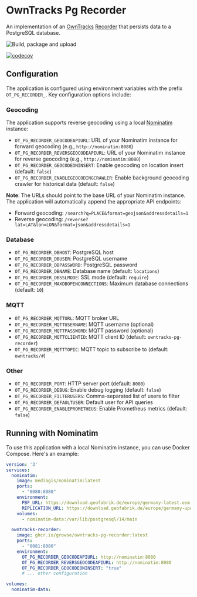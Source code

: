 # OwnTracks Pg Recorder
An implementation of an [OwnTracks](https://owntracks.org/) [Recorder](https://github.com/owntracks/recorder) that persists data to a PostgreSQL database.

![Build, package and upload](https://github.com/growse/owntracks-pg-recorder/workflows/Build,%20package%20and%20upload/badge.svg)

[![codecov](https://codecov.io/gh/growse/owntracks-pg-recorder/branch/master/graph/badge.svg)](https://codecov.io/gh/growse/owntracks-pg-recorder)

## Configuration

The application is configured using environment variables with the prefix `OT_PG_RECORDER_`. Key configuration options include:

### Geocoding

The application supports reverse geocoding using a local [Nominatim](https://nominatim.org/) instance:

- `OT_PG_RECORDER_GEOCODEAPIURL`: URL of your Nominatim instance for forward geocoding (e.g., `http://nominatim:8080`)
- `OT_PG_RECORDER_REVERSGEOCODEAPIURL`: URL of your Nominatim instance for reverse geocoding (e.g., `http://nominatim:8080`)
- `OT_PG_RECORDER_GEOCODEONINSERT`: Enable geocoding on location insert (default: `false`)
- `OT_PG_RECORDER_ENABLEGEOCODINGCRAWLER`: Enable background geocoding crawler for historical data (default: `false`)

**Note**: The URLs should point to the base URL of your Nominatim instance. The application will automatically append the appropriate API endpoints:
- Forward geocoding: `/search?q=PLACE&format=geojson&addressdetails=1`
- Reverse geocoding: `/reverse?lat=LAT&lon=LON&format=json&addressdetails=1`

### Database

- `OT_PG_RECORDER_DBHOST`: PostgreSQL host
- `OT_PG_RECORDER_DBUSER`: PostgreSQL username
- `OT_PG_RECORDER_DBPASSWORD`: PostgreSQL password
- `OT_PG_RECORDER_DBNAME`: Database name (default: `locations`)
- `OT_PG_RECORDER_DBSSLMODE`: SSL mode (default: `require`)
- `OT_PG_RECORDER_MAXDBOPENCONNECTIONS`: Maximum database connections (default: `10`)

### MQTT

- `OT_PG_RECORDER_MQTTURL`: MQTT broker URL
- `OT_PG_RECORDER_MQTTUSERNAME`: MQTT username (optional)
- `OT_PG_RECORDER_MQTTPASSWORD`: MQTT password (optional)
- `OT_PG_RECORDER_MQTTCLIENTID`: MQTT client ID (default: `owntracks-pg-recorder`)
- `OT_PG_RECORDER_MQTTTOPIC`: MQTT topic to subscribe to (default: `owntracks/#`)

### Other

- `OT_PG_RECORDER_PORT`: HTTP server port (default: `8080`)
- `OT_PG_RECORDER_DEBUG`: Enable debug logging (default: `false`)
- `OT_PG_RECORDER_FILTERUSERS`: Comma-separated list of users to filter
- `OT_PG_RECORDER_DEFAULTUSER`: Default user for API queries
- `OT_PG_RECORDER_ENABLEPROMETHEUS`: Enable Prometheus metrics (default: `false`)

## Running with Nominatim

To use this application with a local Nominatim instance, you can use Docker Compose. Here's an example:

```yaml
version: '3'
services:
  nominatim:
    image: mediagis/nominatim:latest
    ports:
      - "8080:8080"
    environment:
      PBF_URL: https://download.geofabrik.de/europe/germany-latest.osm.pbf
      REPLICATION_URL: https://download.geofabrik.de/europe/germany-updates/
    volumes:
      - nominatim-data:/var/lib/postgresql/14/main

  owntracks-recorder:
    image: ghcr.io/growse/owntracks-pg-recorder:latest
    ports:
      - "8081:8080"
    environment:
      OT_PG_RECORDER_GEOCODEAPIURL: http://nominatim:8080
      OT_PG_RECORDER_REVERSGEOCODEAPIURL: http://nominatim:8080
      OT_PG_RECORDER_GEOCODEONINSERT: "true"
      # ... other configuration

volumes:
  nominatim-data:
```

